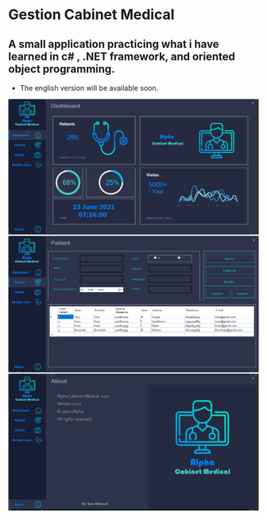 # Gestion Cabinet Medical

## A small application practicing what i have learned in c# , .NET framework, and oriented object programming.<br/>
+ The english version will be available soon.

![](https://github.com/ilyasbelaoud/gestion-cabinet-medical/blob/master/images/1.PNG)
![](https://github.com/ilyasbelaoud/gestion-cabinet-medical/blob/master/images/2.PNG)
![](https://github.com/ilyasbelaoud/gestion-cabinet-medical/blob/master/images/3.PNG)




